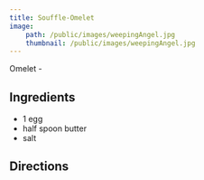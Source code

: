 ```yaml
---
title: Souffle-Omelet
image: 
    path: /public/images/weepingAngel.jpg
    thumbnail: /public/images/weepingAngel.jpg
---
```


Omelet - 

## Ingredients

* 1 egg
* half spoon butter
* salt


## Directions

